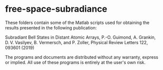 # free-space-subradiance
These folders contain some of the Matlab scripts used for obtaining the results presented in the following publication:

Subradiant Bell States in Distant Atomic Arrays, P.-O. Guimond, A. Grankin, D. V. Vasilyev, B. Vermersch, and P. Zoller,
Physical Review Letters 122, 093601 (2019)

The programs and documents are distributed without any warranty, express or implied. All use of these programs is entirely at the user's own risk.

